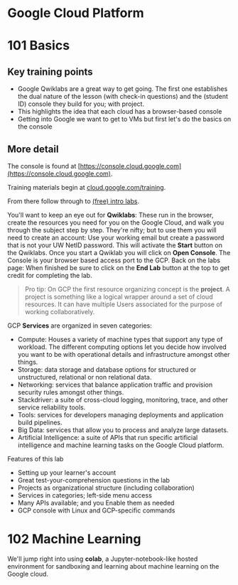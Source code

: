 # Google Cloud Platform

# 101 Basics

## Key training points

* Google Qwiklabs are a great way to get going. The first one establishes the dual nature of the lesson (with 
check-in questions) and the (student ID) console they build for you; with project. 
* This highlights the idea that each cloud has a browser-based console
* Getting into Google we want to get to VMs but first let's do the basics on the console


## More detail


The console is found at [https://console.cloud.google.com](https://console.cloud.google.com). 


Training materials begin at [cloud.google.com/training](https://cloud.google.com/training/).


From there follow through to [(free) intro labs](https://cloud.google.com/training/free-labs/).


You'll want to keep an eye out for **Qwiklabs**: These run in the browser, create the resources you 
need for you on the Google Cloud, and walk you through the subject step by step. They're nifty; 
but to use them you will need to create an account: Use your working email but create a password
that is not your UW NetID password. This will activate the **Start** button on the Qwiklabs.
Once you start a Qwiklab you will click on **Open Console**. The Console is your browser based
access port to the GCP. Back on the labs page: When finished be sure to click on the **End Lab**
button at the top to get credit for completing the lab. 


> Pro tip: On GCP the first resource organizing concept is the **project**. A project is something like 
a logical wrapper around a set of cloud resources. It can have multiple Users associated for the purpose
of working collaboratively. 


GCP **Services** are organized in seven categories: 


* Compute: Houses a variety of machine types that support any type of workload. The different computing options let you decide how involved you want to be with operational details and infrastructure amongst other things.
* Storage: data storage and database options for structured or unstructured, relational or non relational data.
* Networking: services that balance application traffic and provision security rules amongst other things.
* Stackdriver: a suite of cross-cloud logging, monitoring, trace, and other service reliability tools.
* Tools: services for developers managing deployments and application build pipelines.
* Big Data: services that allow you to process and analyze large datasets.
* Artificial Intelligence: a suite of APIs that run specific artificial intelligence and machine learning tasks on the Google Cloud platform.


Features of this lab
* Setting up your learner's account
* Great test-your-comprehension questions in the lab
* Projects as organizational structure (including collaboration)
* Services in categories; left-side menu access
* Many APIs available; and you Enable them as needed
* GCP console with Linux and GCP-specific commands


# 102 Machine Learning 

We'll jump right into using **colab**, a Jupyter-notebook-like hosted environment for sandboxing and 
learning about machine learning on the Google cloud. 

